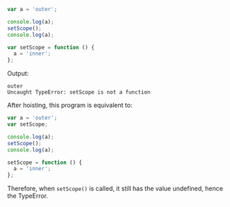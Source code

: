 ```js
var a = 'outer';

console.log(a);
setScope();
console.log(a);

var setScope = function () {
  a = 'inner';
};
```

Output: 

```
outer
Uncaught TypeError: setScope is not a function
```

After hoisting, this program is equivalent to:

```js
var a = 'outer';
var setScope;

console.log(a);
setScope();
console.log(a);

setScope = function () {
  a = 'inner';
};
```

Therefore, when `setScope()` is called, it still has the value undefined, hence the TypeError.